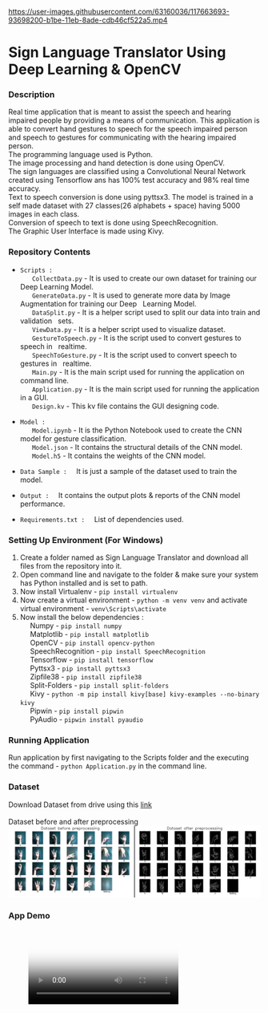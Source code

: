 
https://user-images.githubusercontent.com/63160036/117663693-93698200-b1be-11eb-8ade-cdb46cf522a5.mp4

# Sign Language Translator Using Deep Learning & OpenCV
### Description
Real time application that is meant to assist the speech and hearing impaired people by providing a means of communication. This application is able to convert hand gestures to speech for the speech impaired person and speech to gestures for communicating with the hearing impaired person.<br>
The programming language used is Python.<br>
The image processing and hand detection is done using OpenCV.<br> 
The sign languages are classified using a Convolutional Neural Network created using Tensorflow ans has 100% test accuracy and 98% real time accuracy.<br>
Text to speech conversion is done using pyttsx3. The model is trained in a self made dataset with 27 classes(26 alphabets + space) having 5000 images in each class.<br>
Conversion of speech to text is done using SpeechRecognition.<br>
The Graphic User Interface is made using Kivy.<br>

### Repository Contents
* ``Scripts : `` <br>
&nbsp;&nbsp;&nbsp;&nbsp;&nbsp; ``CollectData.py`` - It is used to create our own dataset for training our Deep Learning Model.<br>
&nbsp;&nbsp;&nbsp;&nbsp;&nbsp; ``GenerateData.py`` -  It is used to generate more data by Image Augmentation for training our Deep &nbsp;&nbsp;Learning Model. <br>
&nbsp;&nbsp;&nbsp;&nbsp;&nbsp; ``DataSplit.py`` -  It is a helper script used to split our data into train and validation &nbsp;&nbsp;sets.<br>
&nbsp;&nbsp;&nbsp;&nbsp;&nbsp; ``ViewData.py`` -  It is a helper script used to visualize dataset.<br>
&nbsp;&nbsp;&nbsp;&nbsp;&nbsp; ``GestureToSpeech.py`` -  It is the script used to convert gestures to speech in &nbsp;&nbsp;realtime.<br>
&nbsp;&nbsp;&nbsp;&nbsp;&nbsp; ``SpeechToGesture.py`` -  It is the script used to convert speech to gestures in &nbsp;&nbsp;realtime.<br>
&nbsp;&nbsp;&nbsp;&nbsp;&nbsp; ``Main.py`` -  It is the main script used for running the application on command line.<br>
&nbsp;&nbsp;&nbsp;&nbsp;&nbsp; ``Application.py`` -  It is the main script used for running the application in a GUI. <br>
&nbsp;&nbsp;&nbsp;&nbsp;&nbsp; ``Design.kv`` -  This kv file contains the GUI designing code.

* ``Model : `` <br>
&nbsp;&nbsp;&nbsp;&nbsp;&nbsp; ``Model.ipynb`` - It is the Python Notebook used to create the CNN model for gesture classification.<br>
&nbsp;&nbsp;&nbsp;&nbsp;&nbsp; ``Model.json`` -  It contains the structural details of the CNN model.<br>
&nbsp;&nbsp;&nbsp;&nbsp;&nbsp; ``Model.h5`` -  It contains the weights of the CNN model.

* ``Data Sample : `` &nbsp; It is just a sample of the dataset used to train the model.

* ``Output : `` &nbsp; It contains the output plots & reports of the CNN model performance.

* ``Requirements.txt : `` &nbsp; List of dependencies used.

### Setting Up Environment (For Windows)
1. Create a folder named as Sign Language Translator and download all files from the repository into it.
2. Open command line and navigate to the folder & make sure your system has Python installed and is set to path.
3. Now install Virtualenv - ``pip install virtualenv``
4. Now create a virtual environment - ``python -m venv venv`` and activate virtual environment - ``venv\Scripts\activate``
5. Now install the below dependencies : <br>
&nbsp;&nbsp;&nbsp;&nbsp;&nbsp;Numpy - ``pip install numpy``<br>
&nbsp;&nbsp;&nbsp;&nbsp;&nbsp;Matplotlib - ``pip install matplotlib``<br>
&nbsp;&nbsp;&nbsp;&nbsp;&nbsp;OpenCV - ``pip install opencv-python``<br>
&nbsp;&nbsp;&nbsp;&nbsp;&nbsp;SpeechRecognition - ``pip install SpeechRecognition``<br>
&nbsp;&nbsp;&nbsp;&nbsp;&nbsp;Tensorflow - ``pip install tensorflow``<br>
&nbsp;&nbsp;&nbsp;&nbsp;&nbsp;Pyttsx3 - ``pip install pyttsx3``<br>
&nbsp;&nbsp;&nbsp;&nbsp;&nbsp;Zipfile38 - ``pip install zipfile38``<br>
&nbsp;&nbsp;&nbsp;&nbsp;&nbsp;Split-Folders - ``pip install split-folders``<br>
&nbsp;&nbsp;&nbsp;&nbsp;&nbsp;Kivy - ``python -m pip install kivy[base] kivy-examples --no-binary kivy``<br>
&nbsp;&nbsp;&nbsp;&nbsp;&nbsp;Pipwin - ``pip install pipwin``<br>
&nbsp;&nbsp;&nbsp;&nbsp;&nbsp;PyAudio - ``pipwin install pyaudio``<br>

### Running Application
Run application by first navigating to the Scripts folder and the executing the command - ``python Application.py`` in the command line.

### Dataset
Download Dataset from drive using this [link](https://drive.google.com/file/d/16h4wkGJ1jU4ARjUfO-9c8nuRc6Hzj_zK/view?usp=sharing)<br><br>
Dataset before and after preprocessing
![](Output/d.jpg)

### App Demo
<figure class="video_container">
  <video controls="true" allowfullscreen="true" poster="path/to/poster_image.png">
    <source src="Output/OP.mp4" type="video/mp4">
  </video>
</figure>

